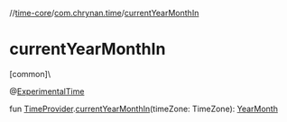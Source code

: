 //[time-core](../../index.md)/[com.chrynan.time](index.md)/[currentYearMonthIn](current-year-month-in.md)

# currentYearMonthIn

[common]\

@[ExperimentalTime](https://kotlinlang.org/api/latest/jvm/stdlib/kotlin.time/-experimental-time/index.html)

fun [TimeProvider](-time-provider/index.md).[currentYearMonthIn](current-year-month-in.md)(timeZone: TimeZone): [YearMonth](-year-month/index.md)
